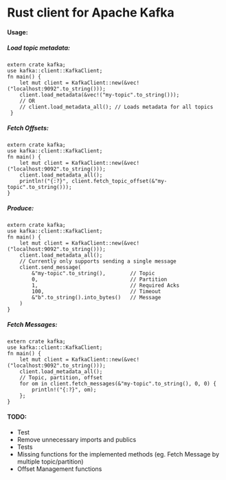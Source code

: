 # Rust client for Apache Kafka


#### Usage:

##### Load topic metadata:
    extern crate kafka;
    use kafka::client::KafkaClient;
    fn main() {
        let mut client = KafkaClient::new(&vec!("localhost:9092".to_string()));
        client.load_metadata(&vec!("my-topic".to_string()));
        // OR
        // client.load_metadata_all(); // Loads metadata for all topics
     }

##### Fetch Offsets:
    extern crate kafka;
    use kafka::client::KafkaClient;
    fn main() {
        let mut client = KafkaClient::new(&vec!("localhost:9092".to_string()));
        client.load_metadata_all();
        println!("{:?}", client.fetch_topic_offset(&"my-topic".to_string()));
    }

##### Produce:
    extern crate kafka;
    use kafka::client::KafkaClient;
    fn main() {
        let mut client = KafkaClient::new(&vec!("localhost:9092".to_string()));
        client.load_metadata_all();
        // Currently only supports sending a single message
        client.send_message(
            &"my-topic".to_string(),        // Topic
            0,                              // Partition
            1,                              // Required Acks
            100,                            // Timeout
            &"b".to_string().into_bytes()   // Message
        )
    }


##### Fetch Messages:
    extern crate kafka;
    use kafka::client::KafkaClient;
    fn main() {
        let mut client = KafkaClient::new(&vec!("localhost:9092".to_string()));
        client.load_metadata_all();
        // Topic, partition, offset
        for om in client.fetch_messages(&"my-topic".to_string(), 0, 0) {
            println!("{:?}", om);
        };
    }


#### TODO:

* Test
* Remove unnecessary imports and publics
* Tests
* Missing functions for the implemented methods (eg. Fetch Message by multiple topic/partition)
* Offset Management functions
